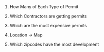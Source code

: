 ##

1) How Many of Each Type of Permit

2) Which Contractors are getting permits

3) Which are the most expensive permits 

4) Location -> Map 

5) Which zipcodes have the most development
